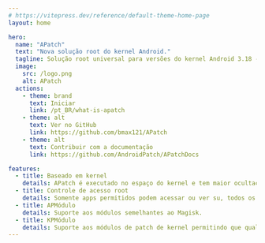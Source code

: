 ```yaml
---
# https://vitepress.dev/reference/default-theme-home-page
layout: home

hero:
  name: "APatch"
  text: "Nova solução root do kernel Android."
  tagline: Solução root universal para versões do kernel Android 3.18 - 6.1
  image:
    src: /logo.png
    alt: APatch
  actions:
    - theme: brand
      text: Iniciar
      link: /pt_BR/what-is-apatch
    - theme: alt
      text: Ver no GitHub
      link: https://github.com/bmax121/APatch
    - theme: alt
      text: Contribuir com a documentação
      link: https://github.com/AndroidPatch/APatchDocs

features:
  - title: Baseado em kernel
    details: APatch é executado no espaço do kernel e tem maior ocultação e controle do que o espaço do usuário root.
  - title: Controle de acesso root
    details: Somente apps permitidos podem acessar ou ver su, todos os outros apps não estão cientes disso.
  - title: APMódulo
    details: Suporte aos módulos semelhantes ao Magisk.
  - title: KPMódulo
    details: Suporte aos módulos de patch de kernel permitindo que qualquer código seja injetado no kernel. As funções do kernel inline-hook e syscall-table-hook estão disponíveis.
---
```

